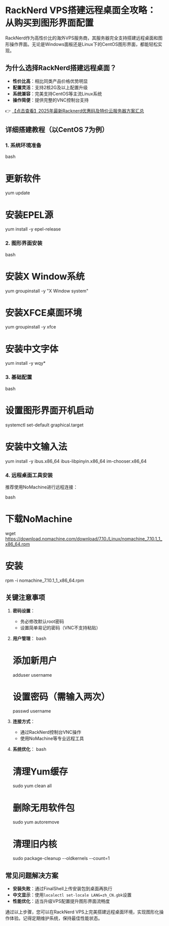 # RackNerd VPS搭建远程桌面全攻略：从购买到图形界面配置

RackNerd作为高性价比的海外VPS服务商，其服务器完全支持搭建远程桌面和图形操作界面。无论是Windows面板还是Linux下的CentOS图形界面，都能轻松实现。

## 为什么选择RackNerd搭建远程桌面？

- **性价比高**：相比同类产品价格优势明显
- **配置灵活**：支持2核2G及以上配置升级
- **系统兼容**：完美支持CentOS等主流Linux系统
- **操作简便**：提供完整的VNC控制台支持

👉 [【点击查看】2025年最新Racknerd优惠码及特价云服务器方案汇总](https://bit.ly/Rack_Nerd)

## 详细搭建教程（以CentOS 7为例）

### 1. 系统环境准备

bash
# 更新软件
yum update
# 安装EPEL源
yum install -y epel-release

### 2. 图形界面安装

bash
# 安装X Window系统
yum groupinstall -y "X Window system"
# 安装XFCE桌面环境
yum groupinstall -y xfce
# 安装中文字体
yum install -y wqy*

### 3. 基础配置

bash
# 设置图形界面开机启动
systemctl set-default graphical.target
# 安装中文输入法
yum install -y ibus.x86_64 ibus-libpinyin.x86_64 im-chooser.x86_64

### 4. 远程桌面工具安装

推荐使用NoMachine进行远程连接：

bash
# 下载NoMachine
wget https://download.nomachine.com/download/7.10./Linux/nomachine_7.10.1_1_x86_64.rpm
# 安装
rpm -i nomachine_7.10.1_1_x86_64.rpm

## 关键注意事项

1. **密码设置**：
   - 务必修改默认root密码
   - 设置简单易记的密码（VNC不支持粘贴）

2. **用户管理**：
   bash
   # 添加新用户
   adduser username
   # 设置密码（需输入两次）
   passwd username
   

3. **连接方式**：
   - 通过RackNerd控制台VNC操作
   - 使用NoMachine等专业远程工具

4. **系统优化**：
   bash
   # 清理Yum缓存
   sudo yum clean all
   # 删除无用软件包
   sudo yum autoremove
   # 清理旧内核
   sudo package-cleanup --oldkernels --count=1
   

## 常见问题解决方案

- **安装失败**：通过FinalShell上传安装包到桌面再执行
- **中文显示**：使用`localectl set-locale LANG=zh_CN.gbk`设置
- **性能优化**：适当升级VPS配置提升图形界面流畅度

通过以上步骤，您可以在RackNerd VPS上完美搭建远程桌面环境，实现图形化操作体验。记得定期维护系统，保持最佳性能状态。